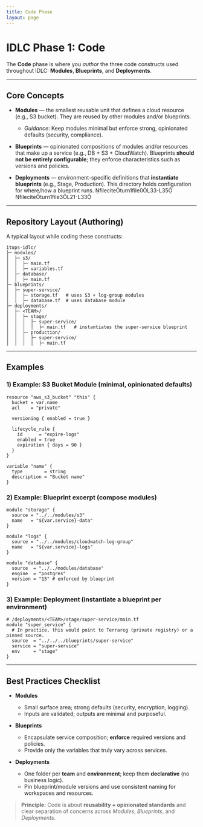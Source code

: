 ```yaml
---
title: Code Phase
layout: page
---
```


# IDLC Phase 1: Code

The **Code** phase is where you *author* the three code constructs used throughout IDLC: **Modules**, **Blueprints**, and **Deployments**.

---

## Core Concepts

- **Modules** — the smallest reusable unit that defines a cloud resource (e.g., S3 bucket). They are reused by other modules and/or blueprints.
  - *Guidance*: Keep modules minimal but enforce strong, opinionated defaults (security, compliance).

- **Blueprints** — opinionated compositions of modules and/or resources that make up a service (e.g., DB + S3 + CloudWatch). Blueprints **should not be entirely configurable**; they enforce characteristics such as versions and policies.

- **Deployments** — environment-specific definitions that **instantiate blueprints** (e.g., Stage, Production). This directory holds configuration for where/how a blueprint runs. fileciteturn1file0L33-L35 fileciteturn1file3L21-L33

---

## Repository Layout (Authoring)
A typical layout while coding these constructs:

```
itops-idlc/
├─ modules/
│  ├─ s3/
│  │  ├─ main.tf
│  │  ├─ variables.tf
│  ├─ database/
│  │  ├─ main.tf
├─ blueprints/
│  ├─ super-service/
│  │  ├─ storage.tf   # uses S3 + log-group modules
│  │  ├─ database.tf  # uses database module
├─ deployments/
│  ├─ <TEAM>/
│  │  ├─ stage/
│  │  │  ├─ super-service/
│  │  │  │  ├─ main.tf   # instantiates the super-service blueprint
│  │  ├─ production/
│  │  │  ├─ super-service/
│  │  │  │  ├─ main.tf
```

---

## Examples

### 1) Example: S3 Bucket Module (minimal, opinionated defaults)
```hcl
resource "aws_s3_bucket" "this" {
  bucket = var.name
  acl    = "private"

  versioning { enabled = true }

  lifecycle_rule {
    id      = "expire-logs"
    enabled = true
    expiration { days = 90 }
  }
}

variable "name" {
  type        = string
  description = "Bucket name"
}
```

### 2) Example: Blueprint excerpt (compose modules)
```hcl
module "storage" {
  source = "../../modules/s3"
  name   = "${var.service}-data"
}

module "logs" {
  source = "../../modules/cloudwatch-log-group"
  name   = "${var.service}-logs"
}

module "database" {
  source  = "../../modules/database"
  engine  = "postgres"
  version = "15" # enforced by blueprint
}
```

### 3) Example: Deployment (instantiate a blueprint per environment)
```hcl
# /deployments/<TEAM>/stage/super-service/main.tf
module "super_service" {
  # In practice, this would point to Terrareg (private registry) or a pinned source.
  source  = "../../../blueprints/super-service"
  service = "super-service"
  env     = "stage"
}
```

---

## Best Practices Checklist

- **Modules**
  - Small surface area; strong defaults (security, encryption, logging).
  - Inputs are validated; outputs are minimal and purposeful.

- **Blueprints**
  - Encapsulate service composition; **enforce** required versions and policies.
  - Provide only the variables that truly vary across services.

- **Deployments**
  - One folder per **team** and **environment**; keep them **declarative** (no business logic).
  - Pin blueprint/module versions and use consistent naming for workspaces and resources.

> **Principle:** Code is about **reusability + opinionated standards** and clear separation of concerns across *Modules*, *Blueprints*, and *Deployments*.
